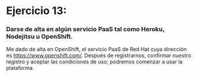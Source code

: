 # Ejercicio 13:
### Darse de alta en algún servicio PaaS tal como Heroku, Nodejitsu u OpenShift.

Me dado de alta en OpenShift, el servicio PaaS de Red Hat cuya dirección es https://www.openshift.com/. Después de registrarnos, confirmar nuestro registro y aceptar las condiciones de uso; podremos comenzar a usar la plataforma.
